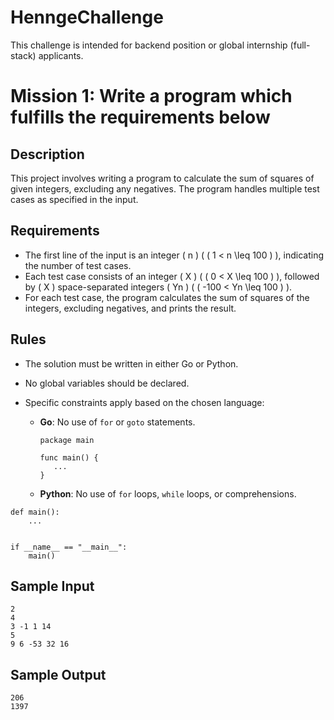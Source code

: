 # HenngeChallenge
This challenge is intended for backend position or global internship (full-stack) applicants.

# Mission 1: Write a program which fulfills the requirements below

## Description
This project involves writing a program to calculate the sum of squares of given integers, excluding any negatives. The program handles multiple test cases as specified in the input.

## Requirements
- The first line of the input is an integer \( n \) ( \( 1 < n \leq 100 \) ), indicating the number of test cases.
- Each test case consists of an integer \( X \) ( \( 0 < X \leq 100 \) ), followed by \( X \) space-separated integers \( Yn \) ( \( -100 < Yn \leq 100 \) ).
- For each test case, the program calculates the sum of squares of the integers, excluding negatives, and prints the result.

## Rules
- The solution must be written in either Go or Python.
- No global variables should be declared.
- Specific constraints apply based on the chosen language:
  
  - **Go**: No use of `for` or `goto` statements.
    ```
    package main

    func main() {
       ...
    }
    ```
    
  - **Python**: No use of `for` loops, `while` loops, or comprehensions.
```
def main():
    ...


if __name__ == "__main__":
    main()
```
## Sample Input
```
2
4
3 -1 1 14
5
9 6 -53 32 16
```
## Sample Output
```
206
1397
```
